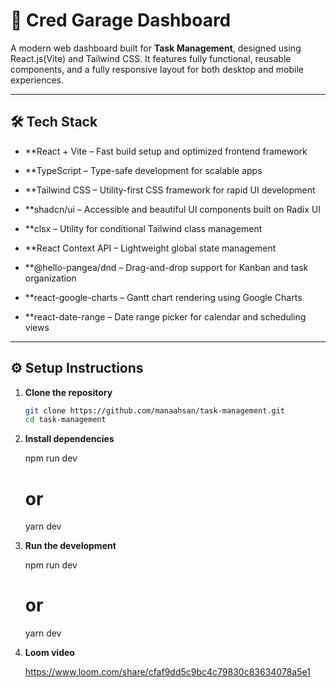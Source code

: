 # 🚗 Cred Garage Dashboard

A modern web dashboard built for **Task Management**, designed using React.js(Vite) and Tailwind CSS. It features fully functional, reusable components, and a fully responsive layout for both desktop and mobile experiences.

---

## 🛠 Tech Stack

- **React + Vite – Fast build setup and optimized frontend framework

- **TypeScript – Type-safe development for scalable apps

- **Tailwind CSS – Utility-first CSS framework for rapid UI development

- **shadcn/ui – Accessible and beautiful UI components built on Radix UI

- **clsx – Utility for conditional Tailwind class management

- **React Context API – Lightweight global state management


- **@hello-pangea/dnd – Drag-and-drop support for Kanban and task organization

- **react-google-charts – Gantt chart rendering using Google Charts

- **react-date-range – Date range picker for calendar and scheduling views

---

## ⚙️ Setup Instructions

1. **Clone the repository**

   ```bash
   git clone https://github.com/manaahsan/task-management.git
   cd task-management

   ```

2. **Install dependencies**

   npm run dev

   # or

   yarn dev

3. **Run the development**

   npm run dev

   # or

   yarn dev

4. **Loom video**

   https://www.loom.com/share/cfaf9dd5c9bc4c79830c83634078a5e1